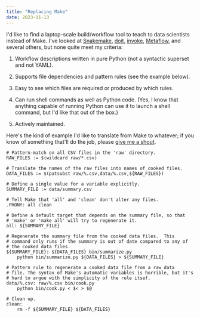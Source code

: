 ```yaml
---
title: "Replacing Make"
date: 2023-11-13
---
```


I'd like to find a laptop-scale build/workflow tool to teach to data scientists instead of Make.
I've looked at [Snakemake][snakemake], [doit][doit], [invoke][invoke], [Metaflow][metaflow],
and several others,
but none quite meet my criteria:

1.  Workflow descriptions written in pure Python
    (not a syntactic superset and not YAML).

2.  Supports file dependencies and pattern rules (see the example below).

3.  Easy to see which files are required or produced by which rules.

4.  Can run shell commands as well as Python code.
    (Yes, I know that anything capable of running Python can use it to launch a shell command,
    but I'd like that out of the box.)

5.  Actively maintained.

Here's the kind of example I'd like to translate from Make to whatever;
if you know of something that'll do the job,
please [give me a shout](mailto:gvwilson@third-bit.com).

```make
# Pattern-match on all CSV files in the 'raw' directory.
RAW_FILES := $(wildcard raw/*.csv)

# Translate the names of the raw files into names of cooked files.
DATA_FILES := $(patsubst raw/%.csv,data/%.csv,${RAW_FILES})

# Define a single value for a variable explicitly.
SUMMARY_FILE := data/summary.csv

# Tell Make that 'all' and 'clean' don't alter any files.
.PHONY: all clean

# Define a default target that depends on the summary file, so that
# 'make' or 'make all' will try to regenerate it.
all: ${SUMMARY_FILE}

# Regenerate the summary file from the cooked data files.  This
# command only runs if the summary is out of date compared to any of
# the cooked data files.
${SUMMARY_FILE}: ${DATA_FILES} bin/summarize.py
	python bin/summarize.py ${DATA_FILES} > ${SUMMARY_FILE}

# Pattern rule to regenerate a cooked data file from a raw data
# file. The syntax of Make's automatic variables is horrible, but it's
# hard to argue with the simplicity of the rule itsef.
data/%.csv: raw/%.csv bin/cook.py
	python bin/cook.py < $< > $@

# Clean up.
clean:
	rm -f ${SUMMARY_FILE} ${DATA_FILES}
```

[doit]: https://pydoit.org/
[invoke]: https://www.pyinvoke.org/
[metaflow]: https://metaflow.org/
[snakemake]: https://snakemake.readthedocs.io/
